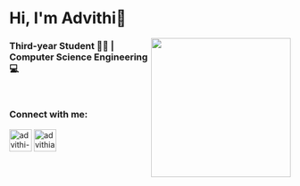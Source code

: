 # Hi, I'm Advithi👋
<img align='right' src='https://octodex.github.com/images/kimonotocat.png' width='250'>

### Third-year Student 👩‍🎓 | Computer Science Engineering 💻
<br>

### Connect with me:
<p align="left">
<a href="https://www.linkedin.com/in/advithi-alva-09a1ab259" target="blank"><img align="center" src="https://img.icons8.com/?size=512&id=xuvGCOXi8Wyg&format=png" alt="advithi-alva" height="40" width="40" /></a>
<a href="https://www.instagram.com/advithialva" target="blank"><img align="center" src="https://img.icons8.com/?size=512&id=32323&format=png" alt="advithialva_" height="40" width="40" /></a>
</p>
<br>
